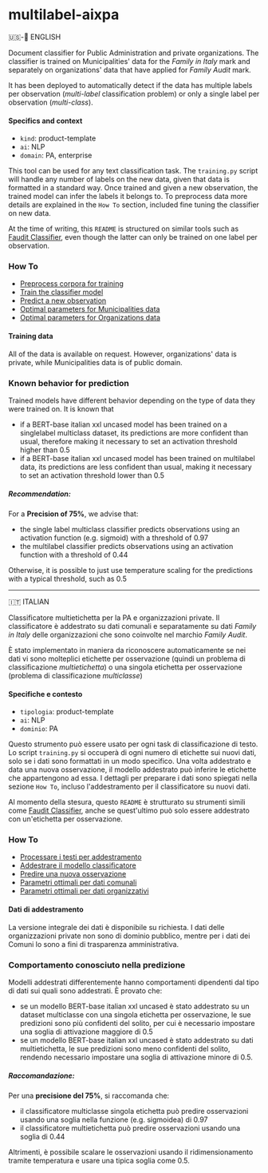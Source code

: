 # multilabel-aixpa
🇺🇸-🏴󠁧󠁢󠁥󠁮󠁧󠁿 ENGLISH

Document classifier for Public Administration and private organizations. 
The classifier is trained on Municipalities' data for the _Family in Italy_ mark and separately on organizations' data that have applied for _Family Audit_ mark. 

It has been deployed to automatically detect if the data has multiple labels per observation (_multi-label_ classification problem) or only a single label per observation (_multi-class_).


#### Specifics and context
-   `kind`: product-template
-   `ai`: NLP
-   `domain`: PA, enterprise

This tool can be used for any text classification task. The ```training.py``` script will handle any number of labels on the new data, given that data is formatted in a standard way. Once trained and given a new observation, the trained model can infer the labels it belongs to. To preprocess data more details are explained in the ```How To``` section, included fine tuning the classifier on new data.

At the time of writing, this ```README``` is structured on similar tools such as [Faudit Classifier](https://github.com/FluveFV/faudit-classifier), even though the latter can only be trained on one label per observation.

### How To

-   [Preprocess corpora for training](./src/howto/preprocess.ipynb)
-   [Train the classifier model](./src/howto/train.md)
-   [Predict a new observation](./src/howto/predict.md)
-   [Optimal parameters for Municipalities data](./src/m_parameters.yaml)
-   [Optimal parameters for Organizations data](./src/o_parameters.yaml)

#### Training data
All of the data is available on request. However, organizations' data is private, while Municipalities data is of public domain. 


### Known behavior for prediction

Trained models have different behavior depending on the type of data they were trained on. It is known that 

- if a BERT-base italian xxl uncased model has been trained on a singlelabel multiclass dataset, its predictions are more confident than usual, therefore making it necessary to set an activation threshold higher than $0.5$
- if a BERT-base italian xxl uncased model has been trained on multilabel data, its predictions are less confident than usual, making it necessary to set an activation threshold lower than $0.5$

##### Recommendation: 
For a **Precision of 75%**, we advise that:
- the single label multiclass classifier predicts observations using an activation function (e.g. sigmoid) with a threshold of $0.97$
- the multilabel classifier predicts observations using an activation function with a threshold of $0.44$

Otherwise, it is possible to just use temperature scaling for the predictions with a typical threshold, such as $0.5$

---
🇮🇹 ITALIAN

Classificatore multietichetta per la PA e organizzazioni private. 
Il classificatore è addestrato su dati comunali e separatamente su dati _Family in Italy_ delle organizzazioni che sono coinvolte nel marchio _Family Audit_. 

È stato implementato in maniera da riconoscere automaticamente se nei dati vi sono molteplici etichette per osservazione (quindi un problema di classificazione _multietichetta_) o una singola etichetta per osservazione (problema di classificazione _multiclasse_)

#### Specifiche e contesto
- `tipologia`: product-template
- `ai`: NLP
- `dominio`: PA

Questo strumento può essere usato per ogni task di classificazione di testo. Lo script ```training.py``` si occuperà di ogni numero di etichette sui nuovi dati, solo se i dati sono formattati in un modo specifico. Una volta addestrato e data una nuova osservazione, il modello addestrato può inferire le etichette che appartengono ad essa. I dettagli per preparare i dati sono spiegati nella sezione ```How To```, incluso l'addestramento per il classificatore su nuovi dati.

Al momento della stesura, questo ```README``` è strutturato su strumenti simili come [Faudit Classifier](https://github.com/FluveFV/faudit-classifier), anche se quest'ultimo può solo essere addestrato con un'etichetta per osservazione.


### How To

-   [Processare i testi per addestramento](./src/howto/preprocess.ipynb)
-   [Addestrare il modello classificatore](./src/howto/train.md)
-   [Predire una nuova osservazione](./src/howto/predict.md)
-   [Parametri ottimali per dati comunali](./src/m_parameters.yaml)
-   [Parametri ottimali per dati organizzativi](./src/o_parameters.yaml)

#### Dati di addestramento
La versione integrale dei dati è disponibile su richiesta. I dati delle organizzazioni private non sono di dominio pubblico, mentre per i dati dei Comuni lo sono a fini di trasparenza amministrativa. 

### Comportamento conosciuto nella predizione
Modelli addestrati differentemente hanno comportamenti dipendenti dal tipo di dati sui quali sono addestrati. È provato che:

- se un modello BERT-base italian xxl uncased è stato addestrato su un dataset multiclasse con una singola etichetta per osservazione, le sue predizioni sono più confidenti del solito, per cui è necessario impostare una soglia di attivazione maggiore di $0.5$
- se un modello BERT-base italian xxl uncased è stato addestrato su dati multietichetta, le sue predizioni sono meno confidenti del solito, rendendo necessario impostare una soglia di attivazione minore di $0.5$. 

##### Raccomandazione: 
Per una **precisione del 75%**, si raccomanda che:
- il classificatore multiclasse singola etichetta può predire osservazioni usando una soglia nella funzione (e.g. sigmoidea) di $0.97$
- il classificatore multietichetta può predire osservazioni usando una soglia di $0.44$

Altrimenti, è possibile scalare le osservazioni usando il ridimensionamento tramite temperatura e usare una tipica soglia come $0.5$. 
